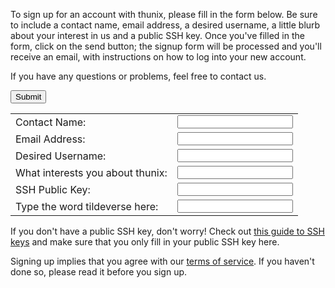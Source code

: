 To sign up for an account with thunix, please fill in the form below. Be sure to include a contact name, email address, a desired username, a little blurb about your interest in us and a public SSH key. Once you've filled in the form, click on the send button; the signup form will be processed and you'll receive an email, with instructions on how to log into your new account.

If you have any questions or problems, feel free to contact us.

<form action='/includes/signup.php'>
<table>
<tr><td>Contact Name:</td> <td><input type='text' name='contact_name'></td></tr>
<tr><td>Email Address:</td> <td> <input type='text' name='email_address'></td></tr>
<tr><td>Desired Username:</td> <td> <input type='text' name='username'></td></tr>
<tr><td>What interests you about thunix:</td> <td> <input type='textarea' name='interest'></td></tr>
<tr><td>SSH Public Key:</td> <td> <input type='textarea' name='pubkey'></td></tr>
<tr><td>Type the word tildeverse here:</td> <td> <input type='textarea' name='tv'></td></tr>
<input type='submit'>
</table></form>

If you don't have a public SSH key, don't worry! Check out [this guide to SSH keys](https://tilde.team/wiki/?page=ssh) and make sure that you only fill in your public SSH key here.

Signing up implies that you agree with our [terms of service](/tos). If you haven't done so, please read it before you sign up.
